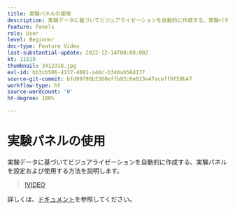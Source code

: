 ```yaml
---
title: 実験パネルの使用
description: 実験データに基づいてビジュアライゼーションを自動的に作成する、実験パネルを設定および使用する方法を説明します。
feature: Panels
role: User
level: Beginner
doc-type: Feature Video
last-substantial-update: 2022-12-14T00:00:00Z
kt: 11619
thumbnail: 3412318.jpg
exl-id: bb3cb506-4137-4081-a46c-b340ab58d177
source-git-commit: bfd09798b2360effb92c6e013e47aceff9f59b47
workflow-type: ht
source-wordcount: '0'
ht-degree: 100%

---
```


# 実験パネルの使用

実験データに基づいてビジュアライゼーションを自動的に作成する、実験パネルを設定および使用する方法を説明します。

>[!VIDEO](https://video.tv.adobe.com/v/3412318/?quality=12&learn=on)

詳しくは、[ドキュメント](https://experienceleague.adobe.com/docs/analytics-platform/using/cja-workspace/panels/experimentation.html?lang=ja)を参照してください。
